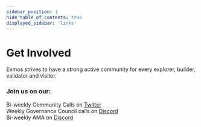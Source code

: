 ```yaml
---
sidebar_position: 1
hide_table_of_contents: true
displayed_sidebar: 'links'
---
```


# Get Involved

Evmos strives to have a strong active community for every explorer, builder, validator and visitor.

### Join us on our:

Bi-weekly Community Calls on [Twitter](https://twitter.com/EvmosOrg) <br /> 
Weekly Governance Council calls on [Discord](https://discord.gg/evmos)<br />
Bi-weekly AMA on [Discord](https://discord.gg/evmos)<br />

